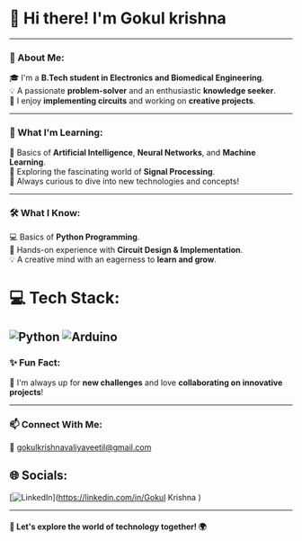 # 👋 Hi there! I'm Gokul krishna

---

### 🚀 About Me:  
🎓 I'm a **B.Tech student in Electronics and Biomedical Engineering**.  
💡 A passionate **problem-solver** and an enthusiastic **knowledge seeker**.  
🔧 I enjoy **implementing circuits** and working on **creative projects**.  

---

### 🌱 What I'm Learning:  
📘 Basics of **Artificial Intelligence**, **Neural Networks**, and **Machine Learning**.  
📡 Exploring the fascinating world of **Signal Processing**.  
🧠 Always curious to dive into new technologies and concepts!  

---

### 🛠️ What I Know:  
💻 Basics of **Python Programming**.  
🔌 Hands-on experience with **Circuit Design & Implementation**.  
💡 A creative mind with an eagerness to **learn and grow**.  

# 💻 Tech Stack:
![Python](https://img.shields.io/badge/python-3670A0?style=for-the-badge&logo=python&logoColor=ffdd54) ![Arduino](https://img.shields.io/badge/-Arduino-00979D?style=for-the-badge&logo=Arduino&logoColor=white)
---

### ✨ Fun Fact:  
🌟 I'm always up for **new challenges** and love **collaborating on innovative projects**!  


---

### 📫 Connect With Me:  
💌 gokulkrishnavaliyaveetil@gmail.com

    
   ## 🌐 Socials:
[![LinkedIn](https://img.shields.io/badge/LinkedIn-%230077B5.svg?logo=linkedin&logoColor=white)](https://linkedin.com/in/Gokul Krishna  ) 


---

#### 🚀 Let's explore the world of technology together! 🌍  






